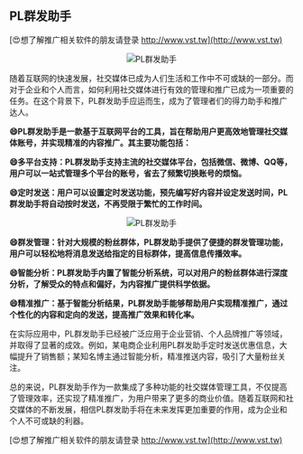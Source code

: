 ## **PL群发助手**

[😍想了解推广相关软件的朋友请登录 http://www.vst.tw](http://www.vst.tw)

 <center><img src="https://vst.tw/MP4/tuiguang/png/4.png" alt="PL群发助手"></center>

随着互联网的快速发展，社交媒体已成为人们生活和工作中不可或缺的一部分。而对于企业和个人而言，如何利用社交媒体进行有效的管理和推广已成为一项重要的任务。在这个背景下，PL群发助手应运而生，成为了管理者们的得力助手和推广达人。

**😄PL群发助手是一款基于互联网平台的工具，旨在帮助用户更高效地管理社交媒体账号，并实现精准的内容推广。其主要功能包括：**

**😄多平台支持：PL群发助手支持主流的社交媒体平台，包括微信、微博、QQ等，用户可以一站式管理多个平台的账号，省去了频繁切换账号的烦恼。**

**😄定时发送：用户可以设置定时发送功能，预先编写好内容并设定发送时间，PL群发助手将自动按时发送，不再受限于繁忙的工作时间。**

 <center><img src="https://vst.tw/MP4/tuiguang/png/1.png" alt="PL群发助手"></center>

**😄群发管理：针对大规模的粉丝群体，PL群发助手提供了便捷的群发管理功能，用户可以轻松地将消息发送给指定的目标群体，提高信息传播效率。**

**😄智能分析：PL群发助手内置了智能分析系统，可以对用户的粉丝群体进行深度分析，了解受众的特点和偏好，为内容推广提供科学依据。**

**😄精准推广：基于智能分析结果，PL群发助手能够帮助用户实现精准推广，通过个性化的内容和定向的发送，提高推广效果和转化率。**

在实际应用中，PL群发助手已经被广泛应用于企业营销、个人品牌推广等领域，并取得了显著的成效。例如，某电商企业利用PL群发助手定时发送优惠信息，大幅提升了销售额；某知名博主通过智能分析，精准推送内容，吸引了大量粉丝关注。

总的来说，PL群发助手作为一款集成了多种功能的社交媒体管理工具，不仅提高了管理效率，还实现了精准推广，为用户带来了更多的商业价值。随着互联网和社交媒体的不断发展，相信PL群发助手将在未来发挥更加重要的作用，成为企业和个人不可或缺的利器。

[😍想了解推广相关软件的朋友请登录 http://www.vst.tw](http://www.vst.tw)




